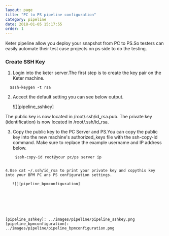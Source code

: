 ```yaml
---
layout: page
title: "PC to PS pipeline configuration"
category: pipeline
date: 2018-01-05 15:17:55
order: 1
---
```


Keter pipeline allow you deploy your snapshot from PC to PS.So testers can easily automate their test case projects on ps side to do the testing.

### Create SSH Key

1. Login into the keter server.The first step is to create the key pair on the Keter machine. 

  ```  
    $ssh-keygen -t rsa

  ```  
2. Accect the default setting you can see below output.

   ![][pipeline_sshkey]
 
The public key is now located in /root/.ssh/id_rsa.pub. The private key (identification) is now located in  /root/.ssh/id_rsa.


3. Copy the public key to the PC Server and PS.You can copy the public key into the new machine's authorized_keys file with the ssh-copy-id command. Make sure to replace the example username and IP address below.

   ```  
    $ssh-copy-id root@your pc/ps server ip    

  ```  

4.Use cat ~/.ssh/id_rsa to print your private key and copythis key into your BPM PC ans PS configuration settings.
 
     ![][pipeline_bpmconfiguration]







[pipeline_sshkey]: ../images/pipeline/pipeline_sshkey.png
[pipeline_bpmconfiguration]: ../images/pipeline/pipeline_bpmconfiguration.png
